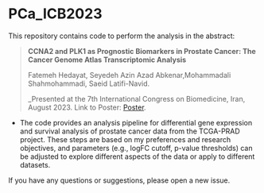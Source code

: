 # PCa_ICB2023

This repository contains code to perform the analysis in the abstract:
> **CCNA2 and PLK1 as Prognostic Biomarkers in Prostate Cancer: The Cancer Genome Atlas Transcriptomic Analysis**
>
> Fatemeh Hedayat, Seyedeh Azin Azad Abkenar,Mohammadali Shahmohammadi, Saeid Latifi-Navid.
>
> _Presented at the 7th International Congress on Biomedicine, Iran, August 2023. Link to Poster: [Poster](https://www.researchgate.net/publication/375715559_CCNA2_and_PLK1_as_Prognostic_Biomarkers_in_Prostate_Cancer_The_Cancer_Genome_Atlas_Transcriptomic_Analysis).

* The code provides an analysis pipeline for differential gene expression and survival analysis of prostate cancer data from the TCGA-PRAD project. These steps are based on my preferences and research objectives, and parameters (e.g., logFC cutoff, p-value thresholds) can be adjusted to explore different aspects of the data or apply to different datasets.

If you have any questions or suggestions, please open a new issue.


